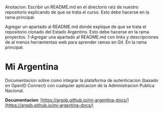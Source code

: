 
 Anotacion: Escribir un README.md en el directorio raiz de nuestro repositorio
explicando de que se trata el curso. Esto debe hacerse en la rama principal.

Agregar un apartado al README.md donde explique de que se trata el
repositorio clonado del Estado Argentino. Esto debe hacerse en la rama
proyectos.
1-Agregar una apartado al README.md con links y descripciones de al menos herramientas web para aprender ramas en Git. En la rama principal.



# Mi Argentina

Documentacion sobre como integrar la plataforma de autenticacion (basado en OpenID Connect) con cualquier aplicacion de la Administracion Publica Nacional.

**Documentacion**: [https://argob.github.io/mi-argentina-docs/](https://argob.github.io/mi-argentina-docs/)


